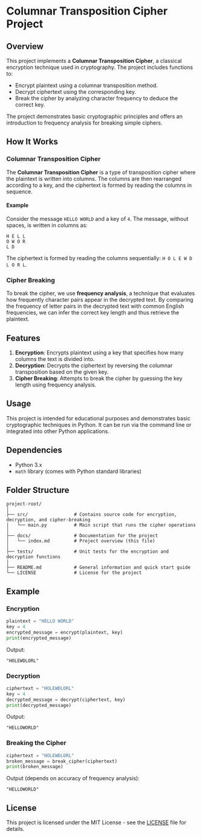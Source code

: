 
# Columnar Transposition Cipher Project

## Overview

This project implements a **Columnar Transposition Cipher**, a classical encryption technique used in cryptography. The project includes functions to:
- Encrypt plaintext using a columnar transposition method.
- Decrypt ciphertext using the corresponding key.
- Break the cipher by analyzing character frequency to deduce the correct key.

The project demonstrates basic cryptographic principles and offers an introduction to frequency analysis for breaking simple ciphers.

## How It Works

### Columnar Transposition Cipher
The **Columnar Transposition Cipher** is a type of transposition cipher where the plaintext is written into columns. The columns are then rearranged according to a key, and the ciphertext is formed by reading the columns in sequence.

#### Example
Consider the message `HELLO WORLD` and a key of `4`. The message, without spaces, is written in columns as:

```
H E L L
O W O R
L D
```

The ciphertext is formed by reading the columns sequentially: `H O L E W D L O R L`.

### Cipher Breaking
To break the cipher, we use **frequency analysis**, a technique that evaluates how frequently character pairs appear in the decrypted text. By comparing the frequency of letter pairs in the decrypted text with common English frequencies, we can infer the correct key length and thus retrieve the plaintext.

## Features

1. **Encryption**: Encrypts plaintext using a key that specifies how many columns the text is divided into.
2. **Decryption**: Decrypts the ciphertext by reversing the columnar transposition based on the given key.
3. **Cipher Breaking**: Attempts to break the cipher by guessing the key length using frequency analysis.

## Usage

This project is intended for educational purposes and demonstrates basic cryptographic techniques in Python. It can be run via the command line or integrated into other Python applications.

## Dependencies

- Python 3.x
- `math` library (comes with Python standard libraries)

## Folder Structure

```
project-root/
│
├── src/                 # Contains source code for encryption, decryption, and cipher-breaking
│   └── main.py          # Main script that runs the cipher operations
│
├── docs/                # Documentation for the project
│   └── index.md         # Project overview (this file)
│
├── tests/               # Unit tests for the encryption and decryption functions
│
├── README.md            # General information and quick start guide
└── LICENSE              # License for the project
```

## Example

### Encryption
```python
plaintext = "HELLO WORLD"
key = 4
encrypted_message = encrypt(plaintext, key)
print(encrypted_message)
```

Output:
```
"HOLEWDLORL"
```

### Decryption
```python
ciphertext = "HOLEWDLORL"
key = 4
decrypted_message = decrypt(ciphertext, key)
print(decrypted_message)
```

Output:
```
"HELLOWORLD"
```

### Breaking the Cipher
```python
ciphertext = "HOLEWDLORL"
broken_message = break_cipher(ciphertext)
print(broken_message)
```

Output (depends on accuracy of frequency analysis):
```
"HELLOWORLD"
```

## License

This project is licensed under the MIT License - see the [LICENSE](../LICENSE) file for details.
